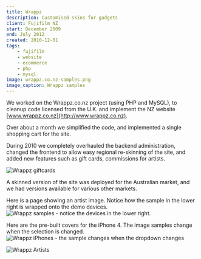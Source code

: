 ```yaml
---
title: Wrappz
description: Customised skins for gadgets
client: Fujifilm NZ
start: December 2009
end: July 2012
created: 2010-12-01
tags:
    - fujifilm
    - website
    - ecommerce
    - php
    - mysql
image: wrappz.co.nz-samples.png
image_caption: Wrappz samples
---
```



We worked on the Wrappz.co.nz project (using PHP and MySQL), to cleanup code licensed from the U.K.
and implement the NZ website [www.wrappz.co.nz](http://www.wrappz.co.nz). 

<!--more-->

Over about a month we simplified the code, and implemented a single shopping cart
for the site. 

During 2010 we completely overhauled the backend administration,
changed the frontend to allow easy regional re-skinning of the site, and added
new features such as gift cards, commissions for artists.

![Wrappz giftcards](/images/projects/wrappz.co.nz-giftcards.png)

A skinned version of the site was deployed for the Australian market, and we had versions available for various other markets.

Here is a page showing an artist image. Notice how the sample in the lower right is wrapped onto the demo devices.
![Wrappz samples - notice the devices in the lower right.](/images/projects/wrappz.co.nz-samples.png)

Here are the pre-built covers for the iPhone 4. The image samples change when the selection is changed.
![Wrappz iPhones - the sample changes when the dropdown changes](/images/projects/wrappz.co.nz-iphone.png)

![Wrappz Artists](/images/projects/wrappz.co.nz-images.png)

